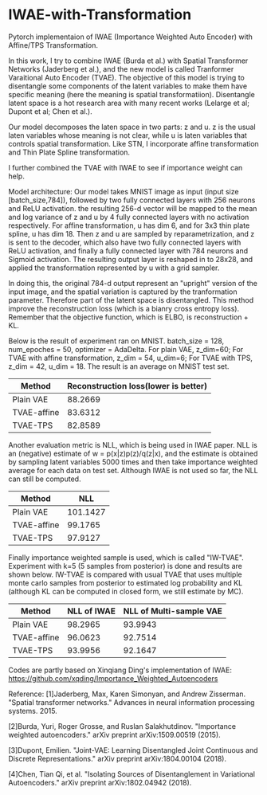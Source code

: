 # IWAE-with-Transformation
Pytorch implementaion of IWAE (Importance Weighted Auto Encoder) with Affine/TPS Transformation.

In this work, I try to combine IWAE (Burda et al.) with Spatial Transformer Networks (Jaderberg et al.), and the new model is called Tranformer Varaitional Auto Encoder (TVAE). The objective of this model is trying to disentangle some components of the latent variables to make them have specific meaning (here the meaning is spatial transformatiion). Disentangle latent space is a hot research area with many recent works (Lelarge et al; Dupont et al; Chen et al.).

Our model decomposes the laten space in two parts: z and u. z is the usual laten variables whose meaning is not clear, while u is laten variables that controls spatial transformation. Like STN, I incorporate affine transformation and Thin Plate Spline transformation.

I further combined the TVAE with IWAE to see if importance weight can help. 

Model architecture:
Our model takes MNIST image as input (input size [batch_size,784]), followed by two fully connected layers with 256 neurons and ReLU activation. the resulting 256-d vector will be mapped to the mean and log variance of z and u by 4 fully connected layers with no activation respectively. For affine transformation, u has dim 6, and for 3x3 thin plate spline, u has dim 18. Then z and u are sampled by reparametrization, and z is sent to the decoder, which also have two fully connected layers with ReLU activation, and finally a fully connected layer with 784 neurons and Sigmoid activation. The resulting output layer is reshaped in to 28x28, and applied the transformation represented by u with a grid sampler.

In doing this, the original 784-d output represent an "upright" version of the input image, and the spatial variation is captured by the tranformation parameter. Therefore part of the latent space is disentangled. This method improve the reconstruction loss (which is a bianry cross entropy loss). Remember that the objective function, which is ELBO, is reconstruction + KL.

Below is the result of experiment ran on MNIST. batch_size = 128, num_epoches = 50, optimizer = AdaDelta. For plain VAE, z_dim=60; For TVAE with affine transformation, z_dim = 54, u_dim=6; For TVAE with TPS, z_dim = 42, u_dim = 18. The result is an average on MNIST test set.

Method  | Reconstruction loss(lower is better) |
| ------------- | ------------- |
| Plain VAE  |  88.2669   |
| TVAE-affine  | 83.6312   |
| TVAE-TPS  | 82.8589   |

Another evaluation metric is NLL, which is being used in IWAE paper. NLL is an (negative) estimate of w = p(x|z)p(z)/q(z|x), and the estimate is obtained by sampling latent variables 5000 times and then take importance weighted average for each data on test set. Although IWAE is not used so far, the NLL can still be computed.

Method  | NLL|
| ------------- | ------------- |
| Plain VAE  |  101.1427   |
| TVAE-affine  | 99.1765   |
| TVAE-TPS  | 97.9127   |

Finally importance weighted sample is used, which is called "IW-TVAE". Experiment with k=5 (5 samples from posterior) is done and results are shown below. IW-TVAE is compared with usual TVAE that uses multiple monte carlo samples from posterior to estimated log probability and KL (although KL can be computed in closed form, we still estimate by MC).

Method  | NLL of IWAE| NLL of Multi-sample VAE
| ------------- | ------------- |------------- |
| Plain VAE  |  98.2965  |93.9943|
| TVAE-affine  | 96.0623   |92.7514|
| TVAE-TPS  | 93.9956  |92.1647|


Codes are partly based on Xinqiang Ding's implementation of IWAE: https://github.com/xqding/Importance_Weighted_Autoencoders

Reference:
[1]Jaderberg, Max, Karen Simonyan, and Andrew Zisserman. "Spatial transformer networks." Advances in neural information processing systems. 2015.

[2]Burda, Yuri, Roger Grosse, and Ruslan Salakhutdinov. "Importance weighted autoencoders." arXiv preprint arXiv:1509.00519 (2015).

[3]Dupont, Emilien. "Joint-VAE: Learning Disentangled Joint Continuous and Discrete Representations." arXiv preprint arXiv:1804.00104 (2018).

[4]Chen, Tian Qi, et al. "Isolating Sources of Disentanglement in Variational Autoencoders." arXiv preprint arXiv:1802.04942 (2018).

